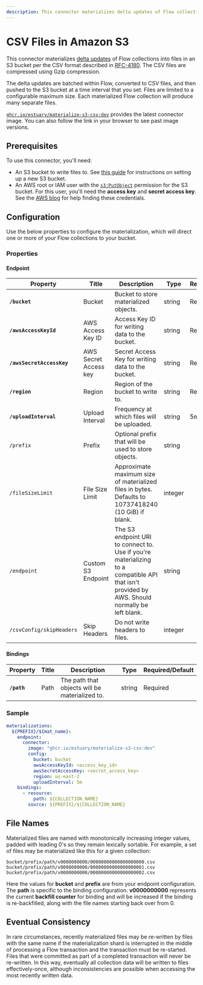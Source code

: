 ```yaml
---
description: This connector materializes delta updates of Flow collections into files in an S3 bucket per the CSV format described in RFC-4180.
---
```


# CSV Files in Amazon S3

This connector materializes [delta updates](/concepts/materialization/#delta-updates) of
Flow collections into files in an S3 bucket per the CSV format described in
[RFC-4180](https://www.rfc-editor.org/rfc/rfc4180.html). The CSV files are compressed using Gzip
compression.

The delta updates are batched within Flow, converted to CSV files, and then pushed to the S3 bucket
at a time interval that you set. Files are limited to a configurable maximum size. Each materialized
Flow collection will produce many separate files.

[`ghcr.io/estuary/materialize-s3-csv:dev`](https://ghcr.io/estuary/materialize-s3-csv:dev) provides
the latest connector image. You can also follow the link in your browser to see past image versions.

## Prerequisites

To use this connector, you'll need:

* An S3 bucket to write files to. See [this
  guide](https://docs.aws.amazon.com/AmazonS3/latest/userguide/create-bucket-overview.html) for
  instructions on setting up a new S3 bucket.
* An AWS root or IAM user with the
  [`s3:PutObject`](https://docs.aws.amazon.com/AmazonS3/latest/API/API_PutObject.html) permission
  for the S3 bucket. For this user, you'll need the **access key** and **secret access key**. See
  the [AWS blog](https://aws.amazon.com/blogs/security/wheres-my-secret-access-key/) for help
  finding these credentials.

## Configuration

Use the below properties to configure the materialization, which will direct one or more of your
Flow collections to your bucket.

### Properties

#### Endpoint

| Property                  | Title                 | Description                                                                                                                                   | Type    | Required/Default |
|---------------------------|-----------------------|-----------------------------------------------------------------------------------------------------------------------------------------------|---------|------------------|
| **`/bucket`**             | Bucket                | Bucket to store materialized objects.                                                                                                         | string  | Required         |
| **`/awsAccessKeyId`**     | AWS Access Key ID     | Access Key ID for writing data to the bucket.                                                                                                 | string  | Required         |
| **`/awsSecretAccessKey`** | AWS Secret Access key | Secret Access Key for writing data to the bucket.                                                                                             | string  | Required         |
| **`/region`**             | Region                | Region of the bucket to write to.                                                                                                             | string  | Required         |
| **`/uploadInterval`**     | Upload Interval       | Frequency at which files will be uploaded.                                                                                                    | string  | 5m               |
| `/prefix`                 | Prefix                | Optional prefix that will be used to store objects.                                                                                           | string  |                  |
| `/fileSizeLimit`          | File Size Limit       | Approximate maximum size of materialized files in bytes. Defaults to 10737418240 (10 GiB) if blank.                                           | integer |                  |
| `/endpoint`               | Custom S3 Endpoint    | The S3 endpoint URI to connect to. Use if you're materializing to a compatible API that isn't provided by AWS. Should normally be left blank. | string  |                  |
| `/csvConfig/skipHeaders`  | Skip Headers          | Do not write headers to files.                                                                                                                | integer |                  |

#### Bindings

| Property    | Title | Description                                    | Type   | Required/Default |
|-------------|-------|------------------------------------------------|--------|------------------|
| **`/path`** | Path  | The path that objects will be materialized to. | string | Required         |

### Sample

```yaml
materializations:
  ${PREFIX}/${mat_name}:
    endpoint:
      connector:
        image: "ghcr.io/estuary/materialize-s3-csv:dev"
        config:
          bucket: bucket
          awsAccessKeyId: <access_key_id>
          awsSecretAccessKey: <secret_access_key>
          region: us-east-2
          uploadInterval: 5m
    bindings:
      - resource:
          path: ${COLLECTION_NAME}
        source: ${PREFIX}/${COLLECTION_NAME}
```

## File Names

Materialized files are named with monotonically increasing integer values, padded with leading 0's
so they remain lexically sortable. For example, a set of files may be materialized like this for a
given collection:

```
bucket/prefix/path/v0000000000/00000000000000000000.csv
bucket/prefix/path/v0000000000/00000000000000000001.csv
bucket/prefix/path/v0000000000/00000000000000000002.csv
```

Here the values for **bucket** and **prefix** are from your endpoint configuration. The **path** is
specific to the binding configuration. **v0000000000** represents the current **backfill counter**
for binding and will be increased if the binding is re-backfilled, along with the file names
starting back over from 0.

## Eventual Consistency

In rare circumstances, recently materialized files may be re-written by files with the same name if
the materialization shard is interrupted in the middle of processing a Flow transaction and the
transaction must be re-started. Files that were committed as part of a completed transaction will
never be re-written. In this way, eventually all collection data will be written to files
effectively-once, although inconsistencies are possible when accessing the most recently written
data.